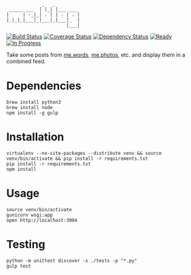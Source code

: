 ```
             _   _
 _____ ___  | |_| |___ ___
|     | -_|_| . | | . | . |
|_|_|_|___|_|___|_|___|_  |
                      |___|
```

[![Build Status](https://img.shields.io/travis/randytarampi/me.blog.svg?style=flat-square)](https://travis-ci.org/randytarampi/me.blog) [![Coverage Status](https://img.shields.io/coveralls/randytarampi/me.blog.svg?style=flat-square)](https://coveralls.io/github/randytarampi/me.blog?branch=master) [![Dependency Status](https://img.shields.io/david/randytarampi/me.blog.svg?style=flat-square)](https://david-dm.org/randytarampi/me.blog.svg) [![Ready](https://img.shields.io/waffle/label/randytarampi/me.blog/ready.svg?style=flat-square&label=Ready)](http://waffle.io/randytarampi/me.blog) [![In Progress](https://img.shields.io/waffle/label/randytarampi/me.blog/in%20progress.svg?style=flat-square&label=In%20Progress)](http://waffle.io/randytarampi/me.blog)

Take some posts from [me.words](https://github.com/randytarampi/me.words), [me.photos](https://github.com/randytarampi/me.photos), etc. and display them in a combined feed.

# Dependencies
```
brew install python3
brew install node
npm install -g gulp
```

# Installation

```
virtualenv --no-site-packages --distribute venv && source venv/bin/activate && pip install -r requirements.txt
pip install -r requirements.txt
npm install
```

# Usage

```
source venv/bin/activate
gunicorn wsgi:app
open http://localhost:3004
```

# Testing

```
python -m unittest discover -s ./tests -p "*.py"
gulp test
```
